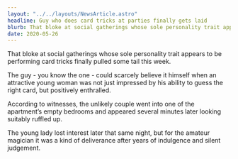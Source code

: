 ```yaml
---
layout: "../../layouts/NewsArticle.astro"
headline: Guy who does card tricks at parties finally gets laid
blurb: That bloke at social gatherings whose sole personality trait appears to be performing card tricks finally pulled some tail this week.
date: 2020-05-26
---
```


That bloke at social gatherings whose sole personality trait appears to be performing card tricks finally pulled some tail this week.

The guy - you know the one - could scarcely believe it himself when an attractive young woman was not just impressed by his ability to guess the right card, but positively enthralled.

According to witnesses, the unlikely couple went into one of the apartment’s empty bedrooms and appeared several minutes later looking suitably ruffled up.

The young lady lost interest later that same night, but for the amateur magician it was a kind of deliverance after years of indulgence and silent judgement.
